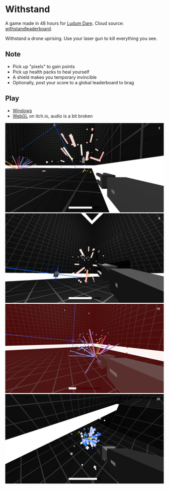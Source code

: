 # Withstand

A game made in 48 hours for [Ludum Dare](http://ludumdare.com/compo/ludum-dare-37/?action=preview&uid=10029). Cloud source: [withstandleaderboard](https://github.com/paidgeek/withstandleaderboard).

Withstand a drone uprising. Use your laser gun to kill everything you see.

## Note
- Pick up "pixels" to gain points
- Pick up health packs to heal yourself
- A shield makes you temporary invincible
- Optionally, post your score to a global leaderboard to brag

## Play
- [Windows](https://github.com/paidgeek/Withstand/blob/master/Compo/Windows/Withstand.zip?raw=true)
- [WebGL](https://paidgeek.itch.io/withstand) on itch.io, audio is a bit broken

![alt](Compo/ss0.png)
![alt](Compo/ss1.png)
![alt](Compo/ss2.png)
![alt](Compo/ss3.png)
